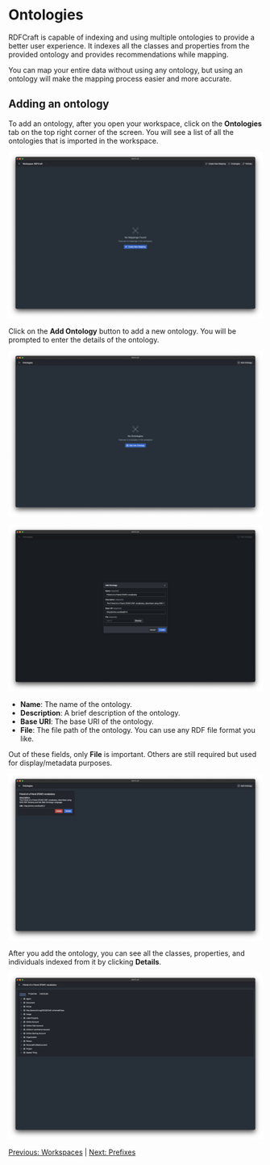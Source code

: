 # Ontologies

RDFCraft is capable of indexing and using multiple ontologies to provide a better user
experience. It indexes all the classes and properties from the provided ontology
and provides recommendations while mapping.

You can map your entire data without using any ontology, but using an ontology
will make the mapping process easier and more accurate.

## Adding an ontology

To add an ontology, after you open your workspace, click on the **Ontologies**
tab on the top right corner of the screen. You will see a list of all the
ontologies that is imported in the workspace.

![Empty Workspace](imgs/empty-workspace.png)

Click on the **Add Ontology** button to add a new ontology. You will be prompted
to enter the details of the ontology.

![Empty Ontologies](imgs/empty-ontology.png)

![Add Ontology](imgs/create-ontology.png)

- **Name**: The name of the ontology.
- **Description**: A brief description of the ontology.
- **Base URI**: The base URI of the ontology.
- **File**: The file path of the ontology. You can use any RDF file format you
  like.

Out of these fields, only **File** is important. Others are still required but
used for display/metadata purposes.

![Ontology Added](imgs/added-ontology.png)

After you add the ontology, you can see all the classes, properties, and
individuals indexed from it by clicking **Details**.

![FOAF Details](imgs/foaf-detail.png)

[Previous: Workspaces](/guide/workspaces.md) |
[Next: Prefixes](/guide/prefixes.md)
